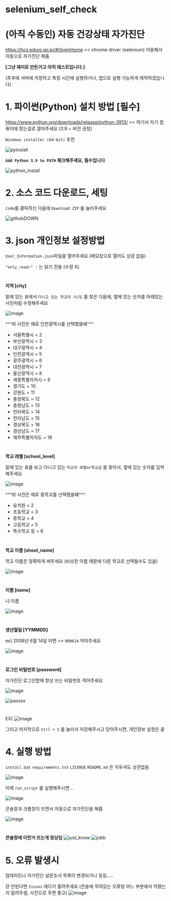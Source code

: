 # selenium_self_check

# (아직 수동인) 자동 건강상태 자가진단
https://hcs.eduro.go.kr/#/loginHome << chrome driver (selenium) 이용해서 자동으로 자가진단 해줌

**[그냥 재미로 만든거고 아직 테스트입니다.]**

(추후에 서버에 저장하고 특정 시간에 실행하거나, 앱으로 실행 가능하게 제작하겠습니다)

# 1. 파이썬(Python) 설치 방법 [필수]

https://www.python.org/downloads/release/python-3913/ << 여기서 자기 컴퓨터에 맞는걸로 깔아주세요 (3.9 ~ 버전 권장)

   `Windows installer (64-bit)` 추천

![pyinstall](https://user-images.githubusercontent.com/61219866/189373384-7a5984d4-371a-4c65-b613-31431451b953.png)



**`Add Python 3.9 to PATH` 체크해주세요, 필수입니다**

![python_install](https://user-images.githubusercontent.com/61219866/189372511-e5ce77e6-6c7e-4f0a-869a-3a6cf1809a54.png)


# 2. 소스 코드 다운로드, 세팅

`Code`를 클릭하신 다음에 `Download ZIP` 를 눌러주세요

![githubDOWN](https://user-images.githubusercontent.com/61219866/189377601-923f0c70-1fa8-4aff-ae50-d9bbb8a91a8b.png)

# 3. json 개인정보 설정방법

`User_Information.json`파일을 열어주세요 (메모장으로 열어도 상광 없음)

`"only_read~" :` 는 읽기 전용 (수정 X)

#
**지역 [city]**

밑에 있는 표에서 `다니고 있는 학교의 시/도` 를 찾은 다음에, 옆에 있는 숫자를 아래있는 사진처럼 수정해주세요

![image](https://user-images.githubusercontent.com/61219866/189497476-ce582a8a-7da2-4647-a27f-6c0b7f9ada3b.png)

^^^위 사진은 예로 인천광역시를 선택했을떄^^^

- 서울특별시 = 2
- 부산광역시 = 3
- 대구광역시 = 4
- 인천광역시 = 5
- 광주광역시 = 6
- 대전광역시 = 7
- 울산광역시 = 8
- 세종특별자치시 = 9
- 경기도 = 10
- 강원도 = 11
- 충청북도 = 12
- 충청남도 = 13
- 전라북도 = 14
- 전라남도 = 15
- 경상북도 = 16
- 경상남도 = 17
- 제주특별자치도 = 18
#
**학교 레벨 [school_level]**

밑에 있는 표를 보고 다니고 있는 `학교의 레벨or학교급` 을 찾아서, 옆에 있는 숫자를 입력해주세요

![image](https://user-images.githubusercontent.com/61219866/189497389-62b7df52-093a-4ffb-932f-4f4390f4cd58.png)

^^^위 사진은 예로 중학교를 선택했을떄^^^

- 유치원 = 2
- 초등학교 = 3
- 중학교 = 4
- 고등학교 = 5
- 특수학교 등 = 6
#

**학교 이름 [shool_name]**

학교 이름은 정확하게 써주세요 (비슷한 이름 때문에 다른 학교로 선택될수도 있음)

![image](https://user-images.githubusercontent.com/61219866/189514989-7407d646-c1fc-4ea6-a349-c12042f34379.png)

#
**이름 [name]**

니 이름

![image](https://user-images.githubusercontent.com/61219866/189515082-aa12171e-bb25-4333-8098-a9453d52fa83.png)
#
**생년월일 [YYMMDD]**

ex) 2008년 6월 14일 이면 >> `080614` 적어주세요

![image](https://user-images.githubusercontent.com/61219866/189515151-b4193e44-be34-4fe9-99c0-45010c65620b.png)
#

**로그인 비밀번호 [password]**

자가진단 로그인할때 항상 쓰는 비밀번호 적어주세요

![image](https://user-images.githubusercontent.com/61219866/189515401-4b93409e-0953-40a9-8322-39f6ed57526d.png)

![passss](https://user-images.githubusercontent.com/61219866/189305084-e970eb47-37f0-484f-91d4-e8d396d370f8.png)
#
EX)
![image](https://user-images.githubusercontent.com/61219866/189515564-c92817ed-d82d-4a50-9ec6-fd8638e5bb7a.png)

그리고 마지막으로 `Ctrl + S` 를 눌러서 저장해주시고 닫아주시면, 개인정보 설정은 끝

# 4. 실행 방법

`install.bat` `requirements.txt` `LICENSE` `README.md` 은 지우셔도 상관없음

![image](https://user-images.githubusercontent.com/61219866/189515493-fc89bfc7-340c-436a-ab5a-4cf5cdd42e25.png)

이제 `run_script` 를 실행해주시면...

![image](https://user-images.githubusercontent.com/61219866/189515655-01869002-8908-410a-8b6a-073e84a6831d.png)

콘솔창과 크롬창이 뜨면서 자동으로 자가진단을 해줌

![image](https://user-images.githubusercontent.com/61219866/189515943-ba31377e-6dff-47c7-8c0f-f6916adb9ccb.png)
#
**콘솔창에 이런거 뜨는게 정상임**
![just_know](https://user-images.githubusercontent.com/61219866/189515967-833fa28d-ab84-412a-bd8f-b89b759c591f.png)
![jobb](https://user-images.githubusercontent.com/61219866/189516052-d20482fb-9af9-486e-8ccb-62b016b9df27.png)

# 5. 오류 발생시
업데이트나 자가진단 설문조사 목록이 변경되거나 등등.....

걍 안된다면 `Issues` 에다가 올려주세요 (콘솔에 적혀있는 오류랑 어느 부분에서 막혔는지 알려주셈, 사진으로 주면 좋고)
![image](https://user-images.githubusercontent.com/61219866/189516155-87747470-9ef2-4b0c-add3-17c444a6056f.png)
